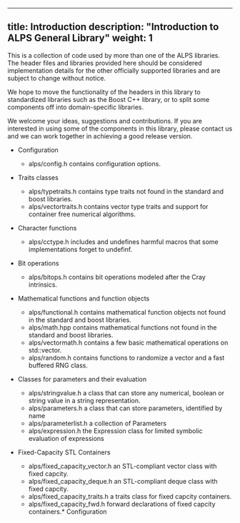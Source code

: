 
---
title: Introduction
description: "Introduction to ALPS General Library"
weight: 1
---

This is a collection of code used by more than one of the ALPS libraries. The header files and libraries provided here should be considered implementation details for the other officially supported libraries and are subject to change without notice.

We hope to move the functionality of the headers in this library to standardized libraries such as the Boost C++ library, or to split some components off into domain-specific libraries.

We welcome your ideas, suggestions and contributions. If you are interested in using some of the components in this library, please contact us and we can work together in achieving a good release version.

- Configuration
    - alps/config.h contains configuration options.

- Traits classes
    - alps/typetraits.h contains type traits not found in the standard and boost libraries.
    - alps/vectortraits.h contains vector type traits and support for container free numerical algorithms.

- Character functions
    - alps/cctype.h includes <cctype> and undefines harmful macros that some implementations forget to undefinf.

- Bit operations
    - alps/bitops.h contains bit operations modeled after the Cray intrinsics.

- Mathematical functions and function objects
    - alps/functional.h contains mathematical function objects not found in the standard and boost libraries.
    - alps/math.hpp contains mathematical functions not found in the standard and boost libraries.
    - alps/vectormath.h contains a few basic mathematical operations on std::vector.
    - alps/random.h contains functions to randomize a vector and a fast buffered RNG class.

- Classes for parameters and their evaluation
    - alps/stringvalue.h a class that can store any numerical, boolean or string value in a string representation.
    - alps/parameters.h a class that can store parameters, identified by name
    - alps/parameterlist.h a collection of Parameters
    - alps/expression.h the Expression class for limited symbolic evaluation of expressions

- Fixed-Capacity STL Containers
    - alps/fixed_capacity_vector.h an STL-compliant vector class with fixed capcity.
    - alps/fixed_capacity_deque.h an STL-compliant deque class with fixed capcity.
    - alps/fixed_capacity_traits.h a traits class for fixed capcity containers.
    - alps/fixed_capacity_fwd.h forward declarations of fixed capcity containers.\* Configuration
